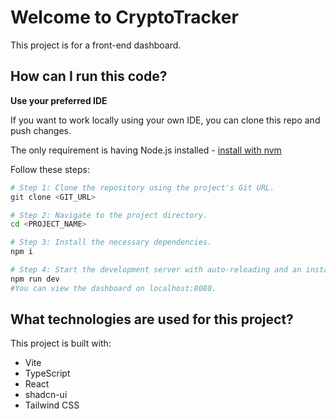 # Welcome to CryptoTracker

This project is for a front-end dashboard.

## How can I run this code?

**Use your preferred IDE**

If you want to work locally using your own IDE, you can clone this repo and push changes.

The only requirement is having Node.js installed - [install with nvm](https://github.com/nvm-sh/nvm#installing-and-updating)

Follow these steps:

```sh
# Step 1: Clone the repository using the project's Git URL.
git clone <GIT_URL>

# Step 2: Navigate to the project directory.
cd <PROJECT_NAME>

# Step 3: Install the necessary dependencies.
npm i

# Step 4: Start the development server with auto-reloading and an instant preview.
npm run dev
#You can view the dashboard on localhost:8080.
```

## What technologies are used for this project?

This project is built with:

- Vite
- TypeScript
- React
- shadcn-ui
- Tailwind CSS

